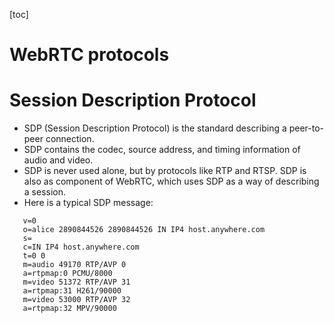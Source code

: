 [toc]

# WebRTC protocols


# Session Description Protocol
- SDP (Session Description Protocol) is the standard describing a peer-to-peer connection. 
- SDP contains the codec, source address, and timing information of audio and video.
- SDP is never used alone, but by protocols like RTP and RTSP. SDP is also as component of WebRTC, which uses SDP as a way of describing a session.
- Here is a typical SDP message:
```
   v=0
   o=alice 2890844526 2890844526 IN IP4 host.anywhere.com
   s=
   c=IN IP4 host.anywhere.com
   t=0 0
   m=audio 49170 RTP/AVP 0
   a=rtpmap:0 PCMU/8000
   m=video 51372 RTP/AVP 31
   a=rtpmap:31 H261/90000
   m=video 53000 RTP/AVP 32
   a=rtpmap:32 MPV/90000
   
```
